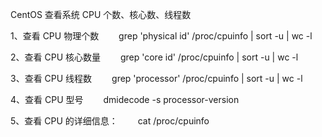 CentOS 查看系统 CPU 个数、核心数、线程数
 

1、查看 CPU 物理个数
　　grep 'physical id' /proc/cpuinfo | sort -u | wc -l

2、查看 CPU 核心数量
　　grep 'core id' /proc/cpuinfo | sort -u | wc -l

3、查看 CPU 线程数
　　grep 'processor' /proc/cpuinfo | sort -u | wc -l

4、查看 CPU  型号
　　dmidecode -s processor-version

5、查看 CPU 的详细信息：
　　cat /proc/cpuinfo
